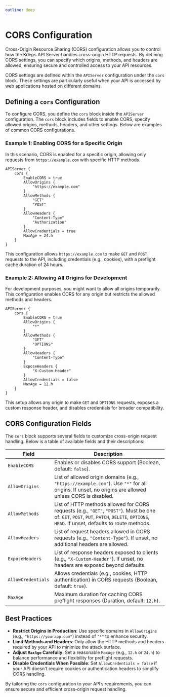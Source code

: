 ```yaml
---
outline: deep
---
```


# CORS Configuration

Cross-Origin Resource Sharing (CORS) configuration allows you to control how the Kdeps API Server handles cross-origin
HTTP requests. By defining CORS settings, you can specify which origins, methods, and headers are allowed, ensuring
secure and controlled access to your API resources.

CORS settings are defined within the `APIServer` configuration under the `cors` block. These settings are particularly
useful when your API is accessed by web applications hosted on different domains.

## Defining a `cors` Configuration

To configure CORS, you define the `cors` block inside the `APIServer` configuration. The `cors` block includes fields to
enable CORS, specify allowed origins, methods, headers, and other settings. Below are examples of common CORS
configurations.

### Example 1: Enabling CORS for a Specific Origin

In this scenario, CORS is enabled for a specific origin, allowing only requests from `https://example.com` with specific
HTTP methods.


```apl
APIServer {
    cors {
        EnableCORS = true
        AllowOrigins {
            "https://example.com"
        }
        AllowMethods {
            "GET"
            "POST"
        }
        AllowHeaders {
            "Content-Type"
            "Authorization"
        }
        AllowCredentials = true
        MaxAge = 24.h
    }
}
```

This configuration allows `https://example.com` to make `GET` and `POST` requests to the API, including credentials
(e.g., cookies), with a preflight cache duration of 24 hours.

### Example 2: Allowing All Origins for Development

For development purposes, you might want to allow all origins temporarily. This configuration enables CORS for any
origin but restricts the allowed methods and headers.

```apl
APIServer {
    cors {
        EnableCORS = true
        AllowOrigins {
            "*"
        }
        AllowMethods {
            "GET"
            "OPTIONS"
        }
        AllowHeaders {
            "Content-Type"
        }
        ExposeHeaders {
            "X-Custom-Header"
        }
        AllowCredentials = false
        MaxAge = 12.h
    }
}
```

This setup allows any origin to make `GET` and `OPTIONS` requests, exposes a custom response header, and disables
credentials for broader compatibility.

## CORS Configuration Fields

The `cors` block supports several fields to customize cross-origin request handling. Below is a table of available
fields and their descriptions:

| **Field**            | **Description**                                                                 |
|----------------------|---------------------------------------------------------------------------------|
| `EnableCORS`         | Enables or disables CORS support (Boolean, default: `false`).                   |
| `AllowOrigins`       | List of allowed origin domains (e.g., `"https://example.com"`). Use `"*"` for all origins. If unset, no origins are allowed unless CORS is disabled. |
| `AllowMethods`       | List of HTTP methods allowed for CORS requests (e.g., `"GET"`, `"POST"`). Must be one of: `GET`, `POST`, `PUT`, `PATCH`, `DELETE`, `OPTIONS`, `HEAD`. If unset, defaults to route methods. |
| `AllowHeaders`       | List of request headers allowed in CORS requests (e.g., `"Content-Type"`). If unset, no additional headers are allowed. |
| `ExposeHeaders`      | List of response headers exposed to clients (e.g., `"X-Custom-Header"`). If unset, no headers are exposed beyond defaults. |
| `AllowCredentials`   | Allows credentials (e.g., cookies, HTTP authentication) in CORS requests (Boolean, default: `true`). |
| `MaxAge`             | Maximum duration for caching CORS preflight responses (Duration, default: `12.h`). |

## Best Practices

- **Restrict Origins in Production**: Use specific domains in `AllowOrigins` (e.g., `"https://yourapp.com"`) instead of `"*"` to enhance security.
- **Limit Methods and Headers**: Only allow the HTTP methods and headers required by your API to minimize the attack surface.
- **Adjust `MaxAge` Carefully**: Set a reasonable `MaxAge` (e.g., `12.h` or `24.h`) to balance performance and flexibility for preflight requests.
- **Disable Credentials When Possible**: Set `AllowCredentials = false` if your API doesn't require cookies or authentication headers to simplify CORS handling.

By tailoring the `cors` configuration to your API’s requirements, you can ensure secure and efficient cross-origin request handling.
